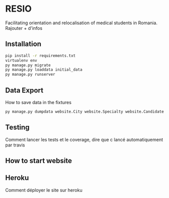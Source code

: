 # RESIO

Facilitating orientation and relocalisation of medical students in Romania.
Rajouter + d'infos

## Installation

```bash
pip install -r requirements.txt
virtualenv env
py manage.py migrate
py manage.py loaddata initial_data
py manage.py runserver
```


## Data Export

How to save data in the fixtures

```bash
py manage.py dumpdata website.City website.Specialty website.Candidate website.Hospital website.Paperwork website.Service website.Paperwork_Service --format yaml > website/fixtures/initial_data.yaml
```

## Testing 

Comment lancer les tests et le coverage, dire que c lancé automatiquement par travis

## How to start website



## Heroku

Comment déployer le site sur heroku